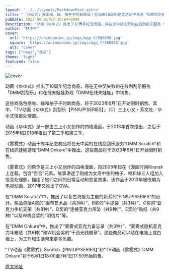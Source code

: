 ```yaml
---
layout: '../../layouts/MarkdownPost.astro'
title: "「ゆゆ式」推出唯、縁、柚子子的新商品！在动画10周年纪念活动中举办「DMM刮刮乐」和「DMM在线夹娃娃」"  
pubDate: 2023-06-01T07:30:04+0900
description: "动画《ゆゆ式》推出了10周年纪念商品，将在无中奖失败的在线刮刮乐服务「DMM刮刮乐」和在线夹娃娃游戏「DMM在线夹娃娃」中销售。"
author: "林洋平"
cover:
  url: 'https://animeanime.jp/imgs/ogp_f/588908.jpg'
  square: 'https://animeanime.jp/imgs/ogp_f/588908.jpg'
  alt: "cover"
tags: ["news","商品"]
theme: 'light'
featured: false
---
```


![cover](https://animeanime.jp/imgs/ogp_f/588908.jpg)

动画《ゆゆ式》推出了10周年纪念商品，将在无中奖失败的在线刮刮乐服务「DMM刮刮乐」和在线夹娃娃游戏「DMM在线夹娃娃」中销售。

这些商品包括唯、縁和柚子子的新商品，将于2023年6月1日开始限时销售。其中，「TV动画《ゆゆ式》刮刮乐【PIN!UP!SERIES】」（C）三上小又・芳文社／ゆゆ式情报处理部。

动画《ゆゆ式》是一部由三上小又创作的四格漫画，于2013年首次推出，之后于2015年和2018年推出了第二季和第三季。

《雾雾式》动画十周年纪念商品将在无中奖的在线刮刮乐服务“DMM Scratch”和在线抓娃娃游戏“DMM Onkure”中推出。这些商品将于2023年6月1日开始限时销售。

《雾雾式》的原作是三上小又创作的四格漫画，自2008年起在《漫画时间Kirara》上连载，包含“百合”元素。故事讲述了刚成为女高中生的柚子、唯和缘三人组加入信息处理部，描绘了她们之间的日常互动和恋爱故事。该作品于2013年被改编为电视动画，2017年又推出了OVA。

在“DMM Scratch”中，推出了以复古海报为主题的新系列“PIN!UP!SERIES”的设计。奖品包括A奖的“画布艺术品（共3种）”、B奖的“手提袋（共3种）”、C奖的“亚克力手机支架（共8种）”、D奖的“连接亚克力吊坠（共9种）”、E奖的“贴纸（共9种）”以及W机会奖的“明信片”等。

在“DMM Onkure”中，推出了“雾雾式亚克力备忘录（共3种）”、“雾雾式随机亚克力冰箱贴（共6种）”和W机会奖的“干劲光线徽章”。这些商品可以贴在电脑上或白板上，为工作和生活带来更多乐趣。

“TV动画《雾雾式》Scratch【PIN!UP!SERIES】”和“TV动画《雾雾式》DMM Onkure”将于6月1日18:00至7月1日17:59开始销售。

[原文地址](https://animeanime.jp/article/2023/06/01/77671.html)